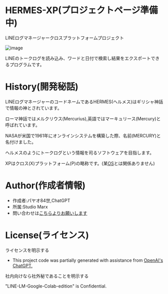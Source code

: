 # HERMES-XP(プロジェクトページ準備中)

LINEログマネージャークロスプラットフォームプロジェクト

![image](https://github.com/X1288664/LINE_logmanager_Prototype-Cross_Pratform/blob/Source-Code/Logo%26Codename.jpg)

LINEのトークログを読み込み、ワードと日付で検索し結果をエクスポートできるプログラムです。

# History(開発秘話)

LINEログマネージャーのコードネームであるHERMES(ヘルメス)はギリシャ神話で情報の神とされています。

 ローマ神話ではメルクリウス(Mercurius),英語ではマーキュリース(Mercury)と呼ばれています。

 NASAが米国で1961年にオンラインシステムを構築した際、名前(MERCURY)と名付けました。

ヘルメスのようにトークログという情報を司るソフトウェアを目指します。

XPはクロス(X)プラットフォーム(P)の略称です。(某[OS](https://ja.wikipedia.org/wiki/Microsoft_Windows_XP)とは関係ありません)

# Author(作成者情報)

* 作成者:パヤオ84世,ChatGPT
* 所属:Studio Marx
* 問い合わせは[こちらよりお願いします](https://forms.gle/VohmhtSFgMdEA77B6)

# License(ライセンス)
ライセンスを明示する

* This project code was partially generated with assistance from [OpenAI's ChatGPT.](https://chatgpt.com/)

社内向けなら社外秘であることを明示する

"LINE-LM-Google-Colab-edition" is Confidential.

